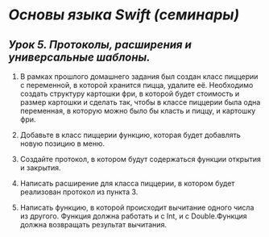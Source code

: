 # *Основы языка Swift (семинары)*

## *Урок 5. Протоколы, расширения и универсальные шаблоны.*

1. В рамках прошлого домашнего задания был создан класс пиццерии с переменной, в которой хранится пицца, удалите её. Необходимо создать структуру картошки фри, в которой будет стоимость и размер картошки и сделать так, чтобы в классе пиццерии была одна переменная, в которую можно было бы класть и пиццу, и картошку фри.

2. Добавьте в класс пиццерии функцию, которая будет добавлять новую позицию в меню.

3. Создайте протокол, в котором будут содержаться функции открытия и закрытия.

4. Написать расширение для класса пиццерии, в котором будет реализован протокол из пункта 3.

5. Написать функцию, в которой происходит вычитание одного числа из другого. Функция должна работать и с Int, и с Double.Функция должна возвращать результат вычитания.
